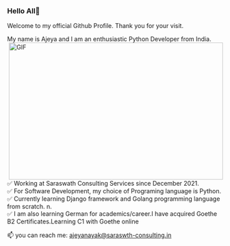 ### Hello All👋

Welcome to my official Github Profile. Thank you for your visit.

My name is Ajeya and I am an enthusiastic Python Developer from India.
<img align="right" alt="GIF" src="https://github.com/ajenayak/ajenayak?raw=true" width="500" height="320" />

✅  Working at Saraswath Consulting Services since December 2021.<br />
✅  For Software Development, my choice of Programing language is Python. <br />
✅  Currently learning Django framework and Golang programming language from scratch. n.<br />
✅  I am also learning German for academics/career.I have acquired Goethe B2 Certificates.Learning C1 with Goethe online <br />

 📫 you can reach me: [ajeyanayak@saraswth-consulting.in](mailto:ajeyanayak@saraswath-consulting.in)
